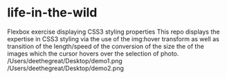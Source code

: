 # life-in-the-wild
Flexbox exercise displaying CSS3 styling properties
This repo displays the expertise in CSS3 styling via the use of the img:hover transform as well as transition of the length/speed of the conversion of the size the of the images which the cursor hovers over the selection of photo.
/Users/deethegreat/Desktop/demo1.png
/Users/deethegreat/Desktop/demo2.png
